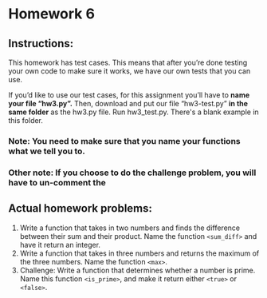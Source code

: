 # Homework 6

## Instructions:
This homework has test cases. This means that after you’re done testing your own code to make sure it works, we have our own tests that you can use. 

If you’d like to use our test cases, for this assignment you’ll have to **name your file “hw3.py”.** Then, download and put our file “hw3-test.py” **in the same folder** as the hw3.py file. Run hw3_test.py. There's a blank example in this folder.

### Note: You need to make sure that you name your functions what we tell you to. 
### Other note: If you choose to do the challenge problem, you will have to un-comment the 

## Actual homework problems:
1. Write a function that takes in two numbers and finds the difference between their sum and their product. Name the function `<sum_diff>` and have it return an integer. 
1. Write a function that takes in three numbers and returns the maximum of the three numbers. Name the function `<max>`. 
1. Challenge: Write a function that determines whether a number is prime. Name this function `<is_prime>`, and make it return either `<true>` or `<false>`. 
